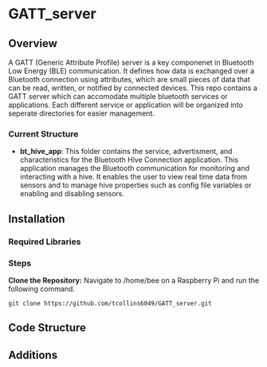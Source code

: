 # GATT_server

## Overview
A GATT (Generic Attribute Profile) server is a key componenet in Bluetooth Low Energy (BLE) communication. It defines how data is exchanged over a Bluetooth connection using attributes, which are small pieces of data that can be read, written, or notified by connected devices. This repo contains a GATT server which can accomodate multiple bluetooth services or applications. Each different service or application will be organized into seperate directories for easier management.
### Current Structure
- **bt_hive_app**: This folder contains the service, advertisment, and characteristics for the Bluetooth Hive Connection application. This application manages the Bluetooth communication for monitoring and interacting with a hive. It enables the user to view real time data from sensors and to manage hive properties such as config file variables or enabling and disabling sensors.

## Installation
### Required Libraries

### Steps
**Clone the Repository:** Navigate to /home/bee on a Raspberry Pi and run the following command.
```
git clone https://github.com/tcollins6049/GATT_server.git
```
   
## Code Structure

## Additions

